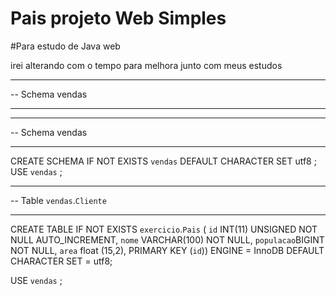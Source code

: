 # Pais projeto Web Simples
#Para estudo de Java web

irei alterando com o tempo para melhora junto com meus estudos

-- -----------------------------------------------------
-- Schema vendas
-- -----------------------------------------------------

-- -----------------------------------------------------
-- Schema vendas
-- -----------------------------------------------------
CREATE SCHEMA IF NOT EXISTS `vendas` DEFAULT CHARACTER SET utf8 ;
USE `vendas` ;

-- -----------------------------------------------------
-- Table `vendas`.`Cliente`
-- -----------------------------------------------------
CREATE TABLE IF NOT EXISTS `exercicio`.`Pais` (
  `id` INT(11) UNSIGNED NOT NULL AUTO_INCREMENT,
  `nome` VARCHAR(100) NOT NULL,
  `populacao`BIGINT NOT NULL,
  `area` float (15,2),
  PRIMARY KEY (`id`))
ENGINE = InnoDB
DEFAULT CHARACTER SET = utf8;


USE `vendas` ;




